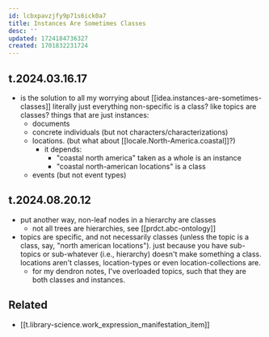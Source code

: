 ```yaml
---
id: lcbxpavzjfy9p71s6ick0a7
title: Instances Are Sometimes Classes
desc: ''
updated: 1724184736327
created: 1701832231724
---
```


## t.2024.03.16.17

- is the solution to all my worrying about [[idea.instances-are-sometimes-classes]] literally just everything non-specific is a class? like topics are classes? things that are just instances:
  - documents
  - concrete individuals (but not characters/characterizations)
  - locations. (but what about [[locale.North-America.coastal]]?)
    - it depends: 
      - "coastal north america" taken as a whole is an instance
      - "coastal north-american locations" is a class
  - events (but not event types)

## t.2024.08.20.12

- put another way, non-leaf nodes in a hierarchy are classes
  - not all trees are hierarchies, see [[prdct.abc-ontology]]
- topics are specific, and not necessarily classes (unless the topic is a class, say, "north american locations"). just because you have sub-topics or sub-whatever (i.e., hierarchy) doesn't make something a class. locations aren't classes, location-types or even location-collections are. 
  - for my dendron notes, I've overloaded topics, such that they are both classes and instances. 

## Related

- [[t.library-science.work_expression_manifestation_item]]